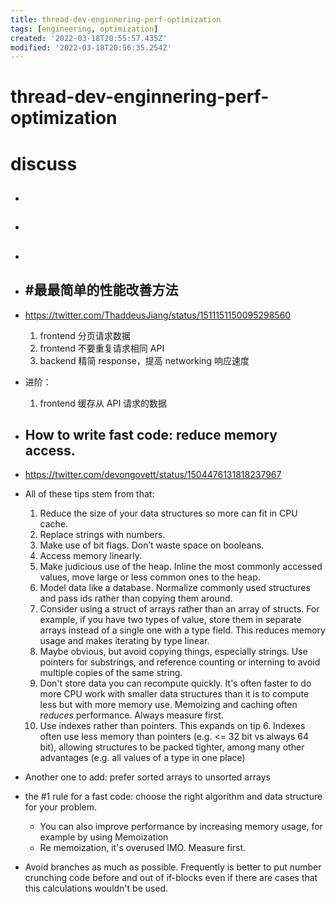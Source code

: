 ```yaml
---
title: thread-dev-enginnering-perf-optimization
tags: [engineering, optimization]
created: '2022-03-18T20:55:57.435Z'
modified: '2022-03-18T20:56:35.254Z'
---
```


# thread-dev-enginnering-perf-optimization

# discuss

- ## 

- ## 

- ## 

- ## #最最简单的性能改善方法
- https://twitter.com/ThaddeusJiang/status/1511151150095298560
  1. frontend 分页请求数据
  2. frontend 不要重复请求相同 API
  3. backend 精简 response，提高 networking 响应速度
- 进阶：
  1. frontend 缓存从 API 请求的数据

- ## How to write fast code: reduce memory access. 
- https://twitter.com/devongovett/status/1504476131818237967
- All of these tips stem from that:
  01. Reduce the size of your data structures so more can fit in CPU cache.
  02. Replace strings with numbers.
  03. Make use of bit flags. Don’t waste space on booleans.
  04. Access memory linearly.
  05. Make judicious use of the heap. Inline the most commonly accessed values, move large or less common ones to the heap.
  06. Model data like a database. Normalize commonly used structures and pass ids rather than copying them around.
  07. Consider using a struct of arrays rather than an array of structs. For example, if you have two types of value, store them in separate arrays instead of a single one with a type field. This reduces memory usage and makes iterating by type linear.
  08. Maybe obvious, but avoid copying things, especially strings. Use pointers for substrings, and reference counting or interning to avoid multiple copies of the same string.
  09. Don't store data you can recompute quickly. It's often faster to do more CPU work with smaller data structures than it is to compute less but with more memory use. Memoizing and caching often _reduces_ performance. Always measure first.
  10. Use indexes rather than pointers. This expands on tip 6. Indexes often use less memory than pointers (e.g. <= 32 bit vs always 64 bit), allowing structures to be packed tighter, among many other advantages (e.g. all values of a type in one place)

- Another one to add: prefer sorted arrays to unsorted arrays

- the #1 rule for a fast code: choose the right algorithm and data structure for your problem.
  - You can also improve performance by increasing memory usage, for example by using Memoization
  - Re memoization, it's overused IMO. Measure first.

- Avoid branches as much as possible. Frequently is better to put number crunching code before and out of if-blocks even if there are cases that this calculations wouldn't be used.
